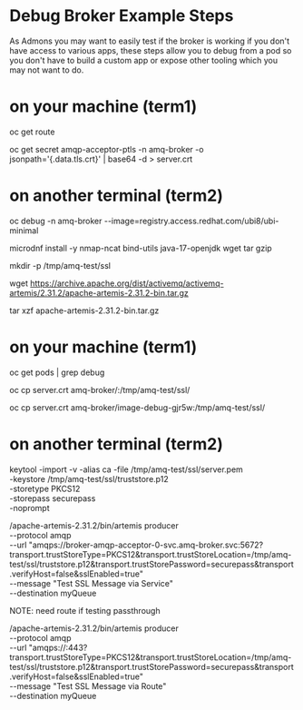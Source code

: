 # Debug Broker Example Steps

As Admons you may want to easily test if the broker is working if you don't have access to various apps, these steps allow you to debug from a pod so you don't have to build a custom app or expose other tooling which you may not want to do.

# on your machine (term1)

oc get route

oc get secret amqp-acceptor-ptls -n amq-broker -o jsonpath='{.data.tls\.crt}' | base64 -d > server.crt

# on another terminal (term2)

oc debug -n amq-broker --image=registry.access.redhat.com/ubi8/ubi-minimal

microdnf install -y nmap-ncat bind-utils java-17-openjdk wget tar gzip

mkdir -p /tmp/amq-test/ssl

wget https://archive.apache.org/dist/activemq/activemq-artemis/2.31.2/apache-artemis-2.31.2-bin.tar.gz

tar xzf apache-artemis-2.31.2-bin.tar.gz

# on your machine (term1)

oc get pods | grep debug

oc cp server.crt amq-broker/<debug-pod-name>:/tmp/amq-test/ssl/

oc cp server.crt amq-broker/image-debug-gjr5w:/tmp/amq-test/ssl/

# on another terminal (term2)

keytool -import -v -alias ca -file /tmp/amq-test/ssl/server.pem \
  -keystore /tmp/amq-test/ssl/truststore.p12 \
  -storetype PKCS12 \
  -storepass securepass \
  -noprompt

/apache-artemis-2.31.2/bin/artemis producer \
  --protocol amqp \
  --url "amqps://broker-amqp-acceptor-0-svc.amq-broker.svc:5672?transport.trustStoreType=PKCS12&transport.trustStoreLocation=/tmp/amq-test/ssl/truststore.p12&transport.trustStorePassword=securepass&transport.verifyHost=false&sslEnabled=true" \
  --message "Test SSL Message via Service" \
  --destination myQueue

NOTE:
need route if testing passthrough

  /apache-artemis-2.31.2/bin/artemis producer \
  --protocol amqp \
  --url "amqps://<route>:443?transport.trustStoreType=PKCS12&transport.trustStoreLocation=/tmp/amq-test/ssl/truststore.p12&transport.trustStorePassword=securepass&transport.verifyHost=false&sslEnabled=true" \
  --message "Test SSL Message via Route" \
  --destination myQueue